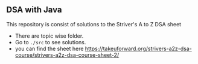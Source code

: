 ## DSA with Java
This repository is consist of solutions to the  Striver's A to Z DSA sheet 

- There are topic wise folder.
- Go to `./src` to see solutions.
- you can find the sheet here https://takeuforward.org/strivers-a2z-dsa-course/strivers-a2z-dsa-course-sheet-2/
